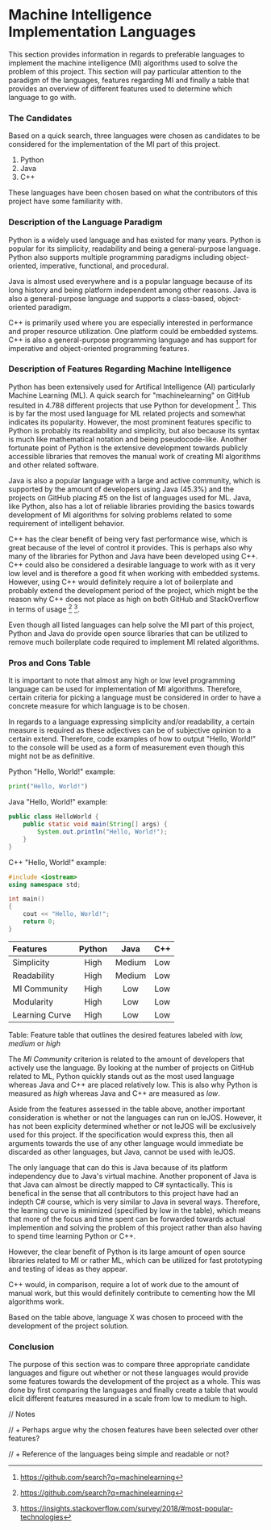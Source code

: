 # Machine Intelligence Implementation Languages
This section provides information in regards to preferable languages to implement the machine intelligence (MI) algorithms used to solve the problem of this project.
This section will pay particular attention to the paradigm of the languages, features regarding MI and finally a table that provides an overview of different features used to determine which language to go with. 

### The Candidates
Based on a quick search, three languages were chosen as candidates to be considered for the implementation of the MI part of this project. 
1. Python
2. Java
3. C++

These languages have been chosen based on what the contributors of this project have some familiarity with. 

### Description of the Language Paradigm
Python is a widely used language and has existed for many years.
Python is popular for its simplicity, readability and being a general-purpose language.
Python also supports multiple programming paradigms including object-oriented, imperative, functional, and procedural.

Java is almost used everywhere and is a popular language because of its long history and being platform independent among other reasons.
Java is also a general-purpose language and supports a class-based, object-oriented paradigm. 

C++ is primarily used where you are especially interested in performance and proper resource utilization.
One platform could be embedded systems.
C++ is also a general-purpose programming language and has support for imperative and object-oriented programming features. 

### Description of Features Regarding Machine Intelligence
Python has been extensively used for Artifical Intelligence (AI) particularly Machine Learning (ML).
A quick search for "machinelearning" on GitHub resulted in 4.788 different projects that use Python for development [^github_machine_learning]. 
This is by far the most used language for ML related projects and somewhat indicates its popularity. 
However, the most prominent features specific to Python is probably its readability and simplicity, but also because its syntax is much like mathematical notation and being pseudocode-like. 
Another fortunate point of Python is the extensive development towards publicly accessible libraries that removes the manual work of creating MI algorithms and other related software.

Java is also a popular language with a large and active community, which is supported by the amount of developers using Java (45.3%) and the projects on GitHub placing #5 on the list of languages used for ML. 
Java, like Python, also has a lot of reliable libraries providing the basics towards development of MI algorithms for solving problems related to some requirement of intelligent behavior. 

C++ has the clear benefit of being very fast performance wise, which is great because of the level of control it provides. 
This is perhaps also why many of the libraries for Python and Java have been developed using C++. 
C++ could also be considered a desirable language to work with as it very low level and is therefore a good fit when working with embedded systems. 
However, using C++ would definitely require a lot of boilerplate and probably extend the development period of the project, which might be the reason why C++ does not place as high on both GitHub and StackOverflow in terms of usage [^github_machine_learning] [^stackoverflow_dev_survey_2018]. 

Even though all listed languages can help solve the MI part of this project, Python and Java do provide open source libraries that can be utilized to remove much boilerplate code required to implement MI related algorithms. 

### Pros and Cons Table
It is important to note that almost any high or low level programming language can be used for implementation of MI algorithms. 
Therefore, certain criteria for picking a language must be considered in order to have a concrete measure for which language is to be chosen.

In regards to a language expressing simplicity and/or readability, a certain measure is required as these adjectives can be of subjective opinion to a certain extend. 
Therefore, code examples of how to output "Hello, World!" to the console will be used as a form of measurement even though this might not be as definitive. 

Python "Hello, World!" example:
```python
print("Hello, World!")
```

Java "Hello, World!" example:
```java
public class HelloWorld {
    public static void main(String[] args) {
        System.out.println("Hello, World!");
    }
}
```

C++ "Hello, World!" example:
```c++
#include <iostream>
using namespace std;

int main() 
{
    cout << "Hello, World!";
    return 0;
}
```

| Features        | Python |  Java  |   C++  |
|:----------------|:------:|:------:|:------:|
| Simplicity      |  High  | Medium |   Low  |
| Readability     |  High  | Medium |   Low  |
| MI Community    |  High  |   Low  |   Low  |
| Modularity      |  High  |   Low  |   Low  |
| Learning Curve  |  High  |   Low  |   Low  |

Table: Feature table that outlines the desired features labeled with *low, medium* or *high*

The *MI Community* criterion is related to the amount of developers that actively use the language. By looking at the number of projects on GitHub related to ML, Python quickly stands out as the most used language whereas Java and C++ are placed relatively low. This is also why Python is measured as *high* whereas Java and C++ are measured as *low*. 

Aside from the features assessed in the table above, another important consideration is whether or not the languages can run on leJOS.
However, it has not been explicity determined whether or not leJOS will be exclusively used for this project. If the specification would express this, then all arguments towards the use of any other language would immediate be discarded as other languages, but Java, cannot be used with leJOS. 

The only language that can do this is Java because of its platform independency due to Java's virtual machine.
Another proponent of Java is that Java can almost be directly mapped to C# syntactically.
This is benefical in the sense that all contributors to this project have had an indepth C# course, which is very similar to Java in several ways.
Therefore, the learning curve is minimized (specified by low in the table), which means that more of the focus and time spent can be forwarded towards actual implemention and solving the problem of this project rather than also having to spend time learning Python or C++. 

However, the clear benefit of Python is its large amount of open source libraries related to MI or rather ML, which can be utilized for fast prototyping and testing of ideas as they appear.

C++ would, in comparison, require a lot of work due to the amount of manual work, but this would definitely contribute to cementing how the MI algorithms work. 

Based on the table above, language X was chosen to proceed with the development of the project solution. 

### Conclusion
The purpose of this section was to compare three appropriate candidate languages and figure out whether or not these languages would provide some features towards the development of the project as a whole.
This was done by first comparing the languages and finally create a table that would elicit different features measured in a scale from low to medium to high. 

// Notes

// + Perhaps argue why the chosen features have been selected over other features?

// + Reference of the languages being simple and readable or not?

[^github_machine_learning]: https://github.com/search?q=machinelearning
[^stackoverflow_dev_survey_2018]: https://insights.stackoverflow.com/survey/2018/#most-popular-technologies
